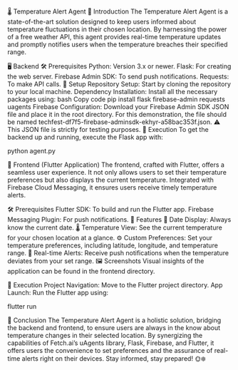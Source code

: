 🌡️ Temperature Alert Agent
📜 Introduction
The Temperature Alert Agent is a state-of-the-art solution designed to keep users informed about temperature fluctuations in their chosen location. By harnessing the power of a free weather API, this agent provides real-time temperature updates and promptly notifies users when the temperature breaches their specified range.

🖥️ Backend
🛠️ Prerequisites
Python: Version 3.x or newer.
Flask: For creating the web server.
Firebase Admin SDK: To send push notifications.
Requests: To make API calls.
🚀 Setup
Repository Setup: Start by cloning the repository to your local machine.
Dependency Installation: Install all the necessary packages using:
bash
Copy code
pip install flask firebase-admin requests uagents
Firebase Configuration: Download your Firebase Admin SDK JSON file and place it in the root directory. For this demonstration, the file should be named techfest-df7f5-firebase-adminsdk-ekhyr-a58bac353f.json. ⚠️ This JSON file is strictly for testing purposes.
🏃 Execution
To get the backend up and running, execute the Flask app with:

python agent.py

📱 Frontend (Flutter Application)
The frontend, crafted with Flutter, offers a seamless user experience. It not only allows users to set their temperature preferences but also displays the current temperature. Integrated with Firebase Cloud Messaging, it ensures users receive timely temperature alerts.

🛠️ Prerequisites
Flutter SDK: To build and run the Flutter app.
Firebase Messaging Plugin: For push notifications.
🌟 Features
📅 Date Display: Always know the current date.
🌡️ Temperature View: See the current temperature for your chosen location at a glance.
⚙️ Custom Preferences: Set your temperature preferences, including latitude, longitude, and temperature range.
🔔 Real-time Alerts: Receive push notifications when the temperature deviates from your set range.
🖼️ Screenshots
Visual insights of the application can be found in the frontend directory.

🏃 Execution
Project Navigation: Move to the Flutter project directory.
App Launch: Run the Flutter app using:

flutter run

🎉 Conclusion
The Temperature Alert Agent is a holistic solution, bridging the backend and frontend, to ensure users are always in the know about temperature changes in their selected location. By synergizing the capabilities of Fetch.ai’s uAgents library, Flask, Firebase, and Flutter, it offers users the convenience to set preferences and the assurance of real-time alerts right on their devices. Stay informed, stay prepared! 🌞❄️

